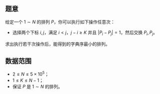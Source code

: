 ## 题意

给定一个 $1\sim N$ 的排列 $P$，你可以执行如下操作任意次：
- 选择两个下标 $i,j$，满足 $i<j$，$j-i\ge K$ 并且 $|P_i-P_j|=1$，然后交换 $P_i,P_j$。

求出执行若干次操作后，能得到的字典序最小的排列。

## 数据范围

- $2\le N\le 5\times 10^5$；
- $1\le K\le N-1$；
- 保证 $P$ 是 $1\sim N$ 的排列。
